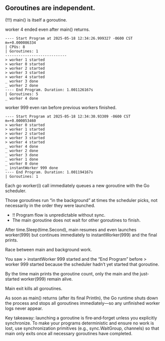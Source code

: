 ## Goroutines are independent.

(!!!) main() is itself a goroutine.

worker 4 ended even after main() returns.

```
---- Start Program at 2025-05-18 12:34:26.999327 -0600 CST m=+0.000086334
| CPUs: 8
| Goroutines: 1
----------------------------
> worker 1 started
> worker 0 started
> worker 2 started
> worker 3 started
> worker 4 started
_ worker 3 done
_ worker 2 done
---- End Program. Duration: 1.001126167s
| Goroutines: 5
_ worker 4 done

```

worker 999 even ran before previous workers finished. 

```
---- Start Program at 2025-05-18 12:34:30.93309 -0600 CST m=+0.000053460
> worker 0 started
> worker 1 started
> worker 2 started
> worker 3 started
> worker 4 started
_ worker 4 done
_ worker 2 done
_ worker 3 done
_ worker 1 done
_ worker 0 done
_ instantWorker 999 done
---- End Program. Duration: 1.001194167s
| Goroutines: 1
```

Each go worker(i) call immediately queues a new goroutine with the Go scheduler.

Those goroutines run “in the background” at times the scheduler picks, not necessarily in the order they were launched.

- !! Program flow is unpredictable without sync.
- The main goroutine does not wait for other goroutines to finish.

After time.Sleep(time.Second), main resumes and even launches worker(999) but continues immediately to instantWorker(999) and the final prints.

Race between main and background work.

You saw > instantWorker 999 started and the “End Program” before > worker 999 started because the scheduler hadn’t yet started that goroutine.

By the time main prints the goroutine count, only the main and the just‐started worker(999) remain alive.

Main exit kills all goroutines.

As soon as main() returns (after its final Println), the Go runtime shuts down the process and stops all goroutines immediately—so any unfinished worker logs never appear.

Key takeaway: launching a goroutine is fire‐and‐forget unless you explicitly synchronize. To make your programs deterministic and ensure no work is lost, use synchronization primitives (e.g., sync.WaitGroup, channels) so that main only exits once all necessary goroutines have completed.

